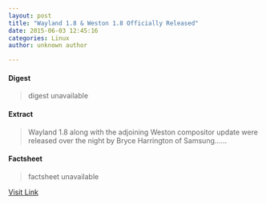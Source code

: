 ```yaml
---
layout: post
title: "Wayland 1.8 & Weston 1.8 Officially Released"
date: 2015-06-03 12:45:16
categories: Linux
author: unknown author

---
```



#### Digest
>digest unavailable

#### Extract
>Wayland 1.8 along with the adjoining Weston compositor update were released over the night by Bryce Harrington of Samsung......

#### Factsheet
>factsheet unavailable

[Visit Link](http://www.phoronix.com/scan.php?page=news_item&px=Wayland-1.8-Released)


